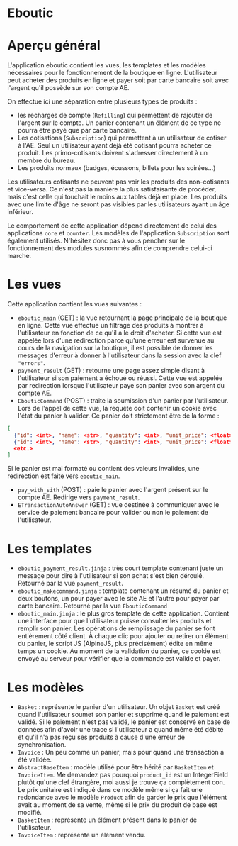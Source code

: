 Eboutic
=======

# Aperçu général

L'application eboutic contient les vues, les templates et les modèles
nécessaires pour le fonctionnement de la boutique en ligne.
L'utilisateur peut acheter des produits en ligne et payer soit 
par carte bancaire soit avec l'argent qu'il possède sur son compte AE.

On effectue ici une séparation entre plusieurs types de produits : 
- les recharges de compte (``Refilling``) qui permettent de rajouter de 
l'argent sur le compte. Un panier contenant un élément de ce type ne pourra être
payé que par carte bancaire.
- Les cotisations (``Subscription``) qui permettent à un utilisateur de cotiser
à l'AE. Seul un utilisateur ayant déjà été cotisant pourra acheter ce produit.
Les primo-cotisants doivent s'adresser directement à un membre du bureau.
- Les produits normaux (badges, écussons, billets pour les soirées...)

Les utilisateurs cotisants ne peuvent pas voir les produits des non-cotisants
et vice-versa. Ce n'est pas la manière la plus satisfaisante de procéder, mais
c'est celle qui touchait le moins aux tables déjà en place.
Les produits avec une limite d'âge ne seront pas visibles par les utilisateurs ayant
un âge inférieur.

Le comportement de cette application dépend directement de celui des applications
``core`` et ``counter``. Les modèles de l'application ``Subscription`` sont
également utilisés. N'hésitez donc pas à vous pencher sur le fonctionnement des modules
susnommés afin de comprendre celui-ci marche.

# Les vues

Cette application contient les vues suivantes : 

- `eboutic_main` (GET) : la vue retournant la page principale de la boutique en ligne.
Cette vue effectue un filtrage des produits à montrer à l'utilisateur en
fonction de ce qu'il a le droit d'acheter.
Si cette vue est appelée lors d'une redirection parce qu'une erreur 
est survenue au cours de la navigation sur la boutique, il est possible
de donner les messages d'erreur à donner à l'utilisateur dans la session 
avec la clef ``"errors"``.
- ``payment_result`` (GET) : retourne une page assez simple disant à l'utilisateur
si son paiement a échoué ou réussi. Cette vue est appelée par redirection
lorsque l'utilisateur paye son panier avec son argent du compte AE.
- ``EbouticCommand`` (POST) : traite la soumission d'un panier par l'utilisateur.
Lors de l'appel de cette vue, la requête doit contenir un cookie avec l'état
du panier à valider. Ce panier doit strictement être de la forme : 
```json
[
  {"id": <int>, "name": <str>, "quantity": <int>, "unit_price": <float>},
  {"id": <int>, "name": <str>, "quantity": <int>, "unit_price": <float>},
  <etc.>
]
```
Si le panier est mal formaté ou contient des valeurs invalides, 
une redirection est faite vers `eboutic_main`.
- ``pay_with_sith`` (POST) : paie le panier avec l'argent présent sur le compte
AE. Redirige vers `payment_result`.
- ``ETransactionAutoAnswer`` (GET) : vue destinée à communiquer avec le service 
de paiement bancaire pour valider ou non le paiement de l'utilisateur.

# Les templates

- ``eboutic_payment_result.jinja`` : très court template contenant juste
un message pour dire à l'utilisateur si son achat s'est bien déroulé.
Retourné par la vue ``payment_result``.
- ``eboutic_makecommand.jinja`` : template contenant un résumé du panier et deux
boutons, un pour payer avec le site AE et l'autre pour payer par carte bancaire.
Retourné par la vue ``EbouticCommand``
- ``eboutic_main.jinja`` : le plus gros template de cette application. Contient
une interface pour que l'utilisateur puisse consulter les produits et remplir
son panier. Les opérations de remplissage du panier se font entièrement côté client.
À chaque clic pour ajouter ou retirer un élément du panier, le script JS
  (AlpineJS, plus précisément) édite en même temps un cookie. 
Au moment de la validation du panier, ce cookie est envoyé au serveur pour
vérifier que la commande est valide et payer.

# Les modèles

- ``Basket`` : représente le panier d'un utilisateur. Un objet ``Basket`` est créé
quand l'utilisateur soumet son panier et supprimé quand le paiement est validé.
Si le paiement n'est pas validé, le panier est conservé en base de données
afin d'avoir une trace si l'utilisateur a quand même été débité et qu'il n'a pas
reçu ses produits à cause d'une erreur de synchronisation.
- ``Invoice`` : Un peu comme un panier, mais pour quand une transaction
a été validée.
- ``AbstractBaseItem`` : modèle utilisé pour être hérité par ``BasketItem`` et ``InvoiceItem``.
Me demandez pas pourquoi ``product_id`` est un IntegerField plutôt qu'une clef étrangère,
moi aussi je trouve ça complètement con. 
Le prix unitaire est indiqué dans ce modèle même si ça fait une redondance avec le modèle
``Product`` afin de garder le prix que l'élément avait au moment de sa vente,
même si le prix du produit de base est modifié.
- ``BasketItem`` : représente un élément présent dans le panier de l'utilisateur.
- ``InvoiceItem`` : représente un élément vendu.
